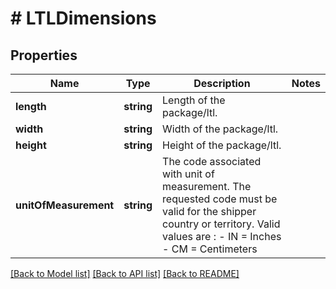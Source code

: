 # # LTLDimensions

## Properties

Name | Type | Description | Notes
------------ | ------------- | ------------- | -------------
**length** | **string** | Length of the package/ltl. |
**width** | **string** | Width of the package/ltl. |
**height** | **string** | Height of the package/ltl. |
**unitOfMeasurement** | **string** | The code associated with unit of measurement. The requested code must be valid for the shipper country or territory.  Valid values are :  - IN &#x3D; Inches - CM &#x3D; Centimeters |

[[Back to Model list]](../../README.md#models) [[Back to API list]](../../README.md#endpoints) [[Back to README]](../../README.md)
